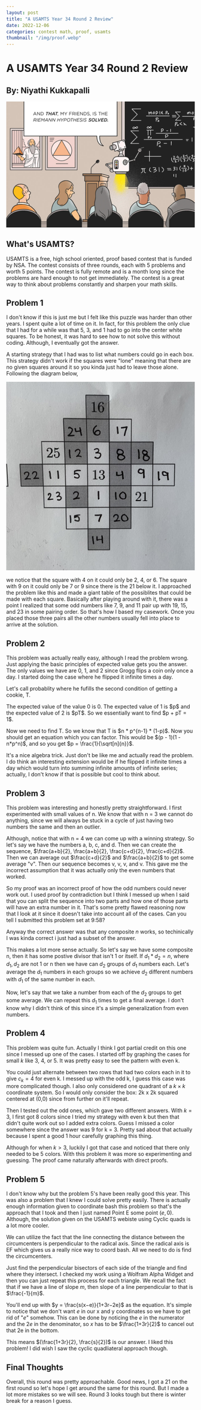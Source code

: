 ```yaml
---
layout: post
title: "A USAMTS Year 34 Round 2 Review"
date: 2022-12-06
categories: contest math, proof, usamts
thumbnail: "/img/proof.webp"
---
```


# A USAMTS Year 34 Round 2 Review

## By: Niyathi Kukkapalli

<img class="normal" src="/img/proof.webp">

## What's USAMTS?

USAMTS is a free, high school oriented, proof based contest that is funded by NSA. The contest consists of three rounds, each with 5 problems and worth 5 points. The contest is fully remote and is a month long since the problems are hard enough to not get immediately. The contest is a great way to think about problems constantly and sharpen your math skills.

## Problem 1

I don't know if this is just me but I felt like this puzzle was harder than other years. I spent quite a lot of time on it. In fact, for this problem the only clue that I had for a while was that 5, 3, and 1 had to go into the center white squares. To be honest, it was hard to see how to not solve this without coding. Although, I eventually got the answer. 

A starting strategy that I had was to list what numbers could go in each box. This strategy didn't work if the squares were "lone" meaning that there are no given squares around it so you kinda just had to leave those alone. Following the diagram below, 

<img class="small" src="/img/puzzle.jpg">

we notice that the square with 4 on it could only be 2, 4, or 6. The square with 9 on it could only be 7 or 9 since there is the 21 below it. I approached the problem like this and made a giant table of the possiblites that could be made with each square. Basically after playing around with it, there was a point I realized that some odd numbers like 7, 9, and 11 pair up with 19, 15, and 23 in some pairing order. So that's how I based my casework. Once you placed those three pairs all the other numbers usually fell into place to arrive at the solution. 


## Problem 2

This problem was actually really easy, although I read the problem wrong. Just applying the basic principles of expected value gets you the answer. The only values we have are 0, 1, and 2 since Grogg flips a coin only once a day. I started doing the case where he flipped it infinite times a day. 

Let's call probablity where he fufills the second condition of getting a cookie, T. 

<div class = "proof">
<p> The expected value of the value 0 is 0. The expected value of 1 is $p$ and the expected value of 2 is $pT$. So we essentially want to find $p + pT = 1$.</p>
<p>Now we need to find T. So we know that T is $n * p^{n-1} * (1-p)$. Now you should get an equation which you can factor.
This would be $(p - 1)(1 - n*p^n)$, and so you get $p = \frac{1}{\sqrt[n]{n}}$.</p>
</div>

It's a nice algebra trick. Just don't be like me and actually read the problem. I do think an interesting extension would be if he flipped it infinite times a day which would turn into summing infinite amounts of infinite series; actually, I don't know if that is possible but cool to think about. 

## Problem 3

This problem was interesting and honestly pretty straightforward. I first experimented with small values of n. We know that with n = 3 we cannot do anything, since we will always be stuck in a cycle of just having two numbers the same and then an outlier. 

Although, notice that with n = 4 we can come up with a winning strategy. So let's say we have the numbers a, b, c, and d. 
Then we can create the sequence, $\frac{a+b}{2}, \frac{a+b}{2}, \frac{c+d}{2}, \frac{c+d}{2}$. Then we can average out $\frac{c+d}{2}$ and $\frac{a+b}{2}$ to get some average "v". Then our sequence becomes v, v, v, and v. This gave me the incorrect assumption that it was actually only the even numbers that worked. 

So my proof was an incorrect proof of how the odd numbers could never work out. I used proof by contradiction but I think I messed up when I said that you can split the sequence into two parts and how one of those parts will have an extra number in it. That's some pretty flawed reasoning now that I look at it since it doesn't take into account all of the cases. Can you tell I submitted this problem set at 9:58? 

Anyway the correct answer was that any composite $n$ works, so techinically I was kinda correct i just had a subset of the answer. 

This makes a lot more sense actually. So let's say we have some composite n, then it has some postive divisor that isn't 1 or itself. If $d_1 * d_2 = n$, where $d_1, d_2$ are not 1 or n then we have can $d_2$ groups of $d_1$ numbers each. Let's average the $d_1$ numbers in each groups so we achieve $d_2$ different numbers with $d_1$ of the same number in each. 

Now, let's say that we take a number from each of the $d_2$ groups to get some average. We can repeat this $d_1$ times to get a final average. I don't know why I didn't think of this since it's a simple generalization from even numbers. 


## Problem 4

This problem was quite fun. Actually I think I got partial credit on this one since I messed up one of the cases. I started off by graphing the cases for small $k$ like 3, 4, or 5. It was pretty easy to see the pattern with even k. 

You could just alternate between two rows that had two colors each in it to give $c_k = 4$ for even k. I messed up with the odd k, I guess this case was more complicated though. I also only considered one quadrant of a $k \times k$ coordinate system. So I would only consider the box: 2k x 2k squared centered at (0,0) since from further on it'll repeat. 

Then I tested out the odd ones, which gave two different answers. With $k = 3$, I first got 8 colors since I tried my strategy with even k but then that didn't quite work out so I added extra colors. Guess I missed a color somewhere since the answer was 9 for k = 3. Pretty sad about that actually because I spent a good 1 hour carefully graphing this thing. 

Although for when $k > 3$, luckily I got that case and noticed that there only needed to be 5 colors. With this problem it was more so experimenting and guessing. The proof came naturally afterwards with direct proofs. 

## Problem 5

I don't know why but the problem 5's have been really good this year. This was also a problem that I knew I could solve pretty easily. There is actually enough information given to coordinate bash this problem so that's the approach that I took and then I just named Point E some point $(e,0)$. Although, the solution given on the USAMTS webiste using Cyclic quads is a lot more cooler. 

We can utilize the fact that the line connecting the distance between the circumcenters is perpendicular to the radical axis. Since the radical axis is EF which gives us a really nice way to coord bash. All we need to do is find the circumcenters. 

Just find the perpendicular bisectors of each side of the triangle and find where they intersect. I checked my work using a Wolfram Alpha Widget and then you can just repeat this process for each triangle. We recall the fact that if we have a line of slope $m$, then slope of a line perpendicular to that is $\frac{-1}{m}$. 

You'll end up with $y = \frac{s(x−e)}{1+3r−2e}$ as the equation. It's simple to notice that we don't want $e$ in our x and y coordinates so we have to get rid of "$e$" somehow. This can be done by noticing the $e$ in the numerator and the $2e$ in the denominator, so $x$ has to be $\frac{1+3r}{2}$ to cancel out that 2e in the bottom. 

This means $(\frac{1+3r}{2}, \frac{s}{2})$ is our answer. I liked this problem! I did wish I saw the cyclic quadliateral approach though. 

## Final Thoughts

Overall, this round was pretty approachable. Good news, I got a 21 on the first round so let's hope I get around the same for this round. But I made a lot more mistakes so we will see. Round 3 looks tough but there is winter break for a reason I guess. 